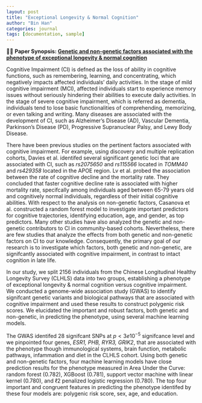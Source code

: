 ```yaml
---
layout: post
title: "Exceptional Longevity & Normal Cognition"
author: "Bin Han"
categories: journal
tags: [documentation, sample]
---
```


📖📖 **Paper Synopsis: [Genetic and non-genetic factors associated with the phenotype of exceptional longevity & normal cognition](https://www.nature.com/articles/s41598-020-75446-2)**

Cognitive Impairment (CI) is defned as the loss of ability in cognitive functions, such as remembering, learning, and concentrating, which negatively impacts affected individuals’ daily activities. In the stage of mild cognitive impairment (MCI), affected individuals start to experience memory issues without seriously hindering their abilities to execute daily activities. In the stage of severe cognitive impairment, which is referred as dementia, individuals tend to lose basic functionalities of comprehending, memorizing, or even talking and writing. Many diseases are associated with the development of CI, such as Alzheimer’s Disease (AD), Vascular Dementia, Parkinson’s Disease (PD), Progressive Supranuclear Palsy, and Lewy Body Disease.

There have been previous studies on the pertinent factors associated with cognitive impairment. For example, using discovery and multiple replication cohorts, Davies et al. identifed several significant genetic loci that are associated with CI, such as *rs2075650* and *rs115566* located in *TOMM40* and *rs429358* located in the APOE region. Lv et al. probed the association between the rate of cognitive decline and the mortality rate. They concluded that faster cognitive decline rate is associated with higher mortality rate, specifcally among individuals aged between 65-79 years old and cognitively normal individuals, regardless of their initial cognitive abilities. With respect to the analysis on non-genetic factors, Casanova et al. constructed a random forest model to investigate important predictors for cognitive trajectories, identifying education, age, and gender, as top predictors. Many other studies have also analyzed the genetic and non-genetic contributors to CI in community-based cohorts. Nevertheless, there are few studies that analyze the effects from both genetic and non-genetic factors on CI to our knowledge. Consequently, the primary goal of our research is to investigate which factors, both genetic and non-genetic, are signifcantly associated with cognitive impairment, in contrast to intact cognition in late life. 

In our study, we split 2156 individuals from the Chinese Longitudinal Healthy Longevity Survey (CLHLS) data into two groups, establishing a phenotype of exceptional longevity & normal cognition versus cognitive impairment. We conducted a genome-wide association study (GWAS) to identify signifcant genetic variants and biological pathways that are associated with cognitive impairment and used these results to construct polygenic risk scores. We elucidated the important and robust factors, both genetic and non-genetic, in predicting the phenotype, using several machine learning models.

The GWAS identifed 28 signifcant SNPs at $p<3e10^{-5}$ signifcance level and we pinpointed four genes, *ESR1, PHB, RYR3, GRIK2*, that are associated with the phenotype though immunological systems, brain function, metabolic pathways, infammation and diet in the CLHLS cohort. Using both genetic and non-genetic factors, four machine learning models have close prediction results for the phenotype measured in Area Under the Curve: random forest (0.782), XGBoost (0.781), support vector machine with linear kernel (0.780), and ℓ2 penalized logistic regression (0.780). The top four important and congruent features in predicting the phenotype identifed by these four models are: polygenic risk score, sex, age, and education.
